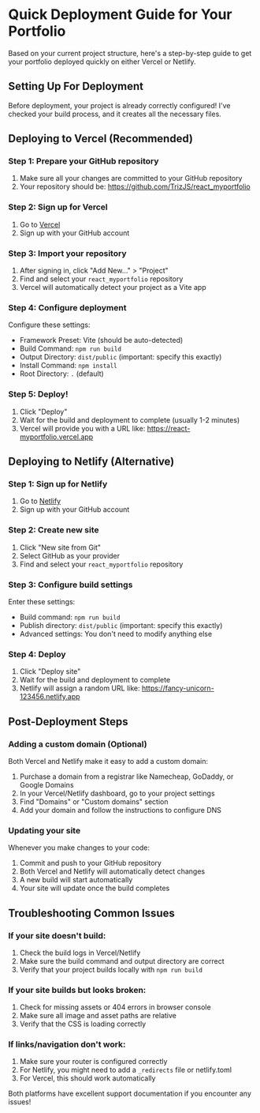 # Quick Deployment Guide for Your Portfolio

Based on your current project structure, here's a step-by-step guide to get your portfolio deployed quickly on either Vercel or Netlify.

## Setting Up For Deployment

Before deployment, your project is already correctly configured! I've checked your build process, and it creates all the necessary files.

## Deploying to Vercel (Recommended)

### Step 1: Prepare your GitHub repository
1. Make sure all your changes are committed to your GitHub repository
2. Your repository should be: https://github.com/TrizJS/react_myportfolio

### Step 2: Sign up for Vercel
1. Go to [Vercel](https://vercel.com/signup)
2. Sign up with your GitHub account

### Step 3: Import your repository
1. After signing in, click "Add New..." > "Project"
2. Find and select your `react_myportfolio` repository
3. Vercel will automatically detect your project as a Vite app

### Step 4: Configure deployment
Configure these settings:
- Framework Preset: Vite (should be auto-detected)
- Build Command: `npm run build`
- Output Directory: `dist/public` (important: specify this exactly)
- Install Command: `npm install`
- Root Directory: `.` (default)

### Step 5: Deploy!
1. Click "Deploy"
2. Wait for the build and deployment to complete (usually 1-2 minutes)
3. Vercel will provide you with a URL like: https://react-myportfolio.vercel.app

## Deploying to Netlify (Alternative)

### Step 1: Sign up for Netlify
1. Go to [Netlify](https://app.netlify.com/signup)
2. Sign up with your GitHub account

### Step 2: Create new site
1. Click "New site from Git"
2. Select GitHub as your provider
3. Find and select your `react_myportfolio` repository

### Step 3: Configure build settings
Enter these settings:
- Build command: `npm run build`
- Publish directory: `dist/public` (important: specify this exactly)
- Advanced settings: You don't need to modify anything else

### Step 4: Deploy
1. Click "Deploy site"
2. Wait for the build and deployment to complete
3. Netlify will assign a random URL like: https://fancy-unicorn-123456.netlify.app

## Post-Deployment Steps

### Adding a custom domain (Optional)
Both Vercel and Netlify make it easy to add a custom domain:
1. Purchase a domain from a registrar like Namecheap, GoDaddy, or Google Domains
2. In your Vercel/Netlify dashboard, go to your project settings
3. Find "Domains" or "Custom domains" section
4. Add your domain and follow the instructions to configure DNS

### Updating your site
Whenever you make changes to your code:
1. Commit and push to your GitHub repository
2. Both Vercel and Netlify will automatically detect changes
3. A new build will start automatically
4. Your site will update once the build completes

## Troubleshooting Common Issues

### If your site doesn't build:
1. Check the build logs in Vercel/Netlify
2. Make sure the build command and output directory are correct
3. Verify that your project builds locally with `npm run build`

### If your site builds but looks broken:
1. Check for missing assets or 404 errors in browser console
2. Make sure all image and asset paths are relative
3. Verify that the CSS is loading correctly

### If links/navigation don't work:
1. Make sure your router is configured correctly
2. For Netlify, you might need to add a `_redirects` file or netlify.toml
3. For Vercel, this should work automatically

Both platforms have excellent support documentation if you encounter any issues!